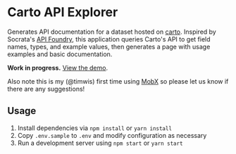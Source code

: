 # Carto API Explorer

Generates API documentation for a dataset hosted on [carto](https://carto.com).
Inspired by Socrata's [API
Foundry](https://dev.socrata.com/foundry/data.phila.gov/sspu-uyfa), this
application queries Carto's API to get field names, types, and example values,
then generates a page with usage examples and basic documentation.

**Work in progress.** [View the
demo](http://carto-api-explorer.surge.sh/#timwis.carto.com/crimes_2015_to_oct_2016).

Also note this is my (@timwis) first time using [MobX](https://mobx.js.org/) so
please let us know if there are any suggestions!

## Usage

1. Install dependencies via `npm install` or `yarn install`
2. Copy `.env.sample` to `.env` and modify configuration as necessary
3. Run a development server using `npm start` or `yarn start`
